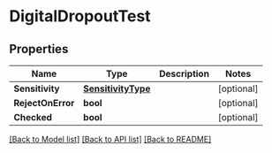 # DigitalDropoutTest

## Properties

Name | Type | Description | Notes
------------ | ------------- | ------------- | -------------
**Sensitivity** | [**SensitivityType**](sensitivity_type.md) |  | [optional] 
**RejectOnError** | **bool** |  | [optional] 
**Checked** | **bool** |  | [optional] 

[[Back to Model list]](../README.md#documentation-for-models) [[Back to API list]](../README.md#documentation-for-api-endpoints) [[Back to README]](../README.md)


